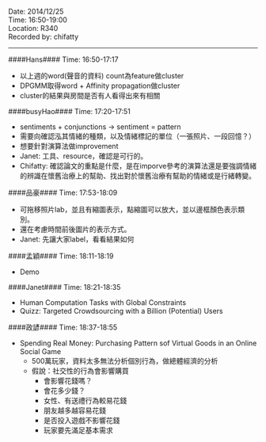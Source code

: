 Date: 2014/12/25 <br/>
Time: 16:50-19:00 <br/>
Location: R340 <br/>
Recorded by: chifatty

----
####Hans####
Time: 16:50-17:17
- 以上週的word(聲音的資料) count為feature做cluster
- DPGMM取得word + Affinity propagation做cluster
- cluster的結果與房間是否有人看得出來有相關

####busyHao####
Time: 17:20-17:51
- sentiments + conjunctions -> sentiment = pattern
- 需要向確認泓其情緒的種類，以及情緒標記的單位（一張照片、一段回憶？）
- 想要針對演算法做improvement
- Janet: 工具、resource，確認是可行的。
- Chifatty: 確認論文的重點是什麼，是在imporve參考的演算法還是要強調情緒的辨識在懷舊治療上的幫助、找出對於懷舊治療有幫助的情緒或是行緒轉變。

####品豪####
Time: 17:53-18:09
- 可拖移照片lab，並且有縮圖表示，點縮圖可以放大，並以邊框顏色表示類別。
- 還在考慮時間前後圖片的表示方式。
- Janet: 先讓大家label，看看結果如何

####孟穎####
Time: 18:11-18:19
- Demo

####Janet####
Time: 18:21-18:35
- Human Computation Tasks with Global Constraints
- Quizz: Targeted Crowdsourcing with a Billion (Potential) Users

####政諺####
Time: 18:37-18:55
- Spending Real Money: Purchasing Pattern sof Virtual Goods in an Online Social Game
  - 500萬玩家，資料太多無法分析個別行為，做總體經濟的分析
  - 假說：社交性的行為會影響購買
    - 會影響花錢嗎？
    - 會花多少錢？
    - 女性、有送禮行為較易花錢
    - 朋友越多越容易花錢
    - 是否投入遊戲不影響花錢
    - 玩家要先滿足基本需求
